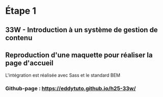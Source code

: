 # Étape 1
## 33W - Introduction à un système de gestion de contenu
## Reproduction d'une maquette pour réaliser la page d'accueil
L'intégration est réalisée avec Sass et le standard BEM

### Github-page : https://eddytuto.github.io/h25-33w/